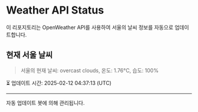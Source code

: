 
# Weather API Status

이 리포지토리는 OpenWeather API를 사용하여 서울의 날씨 정보를 자동으로 업데이트합니다.

## 현재 서울 날씨
> 서울의 현재 날씨: overcast clouds, 온도: 1.76°C, 습도: 100%

⏳ 업데이트 시간: 2025-02-12 04:37:13 (UTC)

---
자동 업데이트 봇에 의해 관리됩니다.
